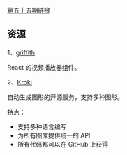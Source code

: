 [第五十五期链接](https://github.com/ruanyf/weekly/blob/master/docs/issue-55.md)

## 资源

1、[griffith](https://github.com/zhihu/griffith)

React 的视频播放器组件。

2、[Kroki](https://kroki.io/)

自动生成图形的开源服务，支持多种图形。

特点：

- 支持多种语言编写
- 为所有图库提供统一的 API
- 所有代码都可以在 GitHub 上获得

